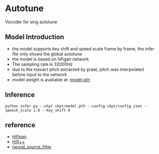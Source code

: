 # Autotune
Vocoder for sing autotune 
## Model Introduction
- the model supports key shift and speed scale frame by frame, the infer file only shows the global autotune 
- the model is based on hifigan network
- The sampling rate is 32000Hz
- due to the inexact pitch extracted by praat, pitch was interpolated before input to the network
- model weight is avaliable at: [model.pth](https://drive.google.com/drive/folders/1Q8OKcdihc-HUNo7SHtbMYMo4FXcHdxt1?usp=sharing)

## Inference
```
python infer.py --ckpt ckpt/model.pth --config ckpt/config.json --speech_scale 1.0 --key_shift 0
```

## reference
- [Hifigan](https://github.com/jik876/hifi-gan)
- [Hifi++](https://github.com/rishikksh20/HiFiplusplus-pytorch)
- [neural_source_filter](https://github.com/Takaaki-Saeki/simplified_neural_source_filter)
